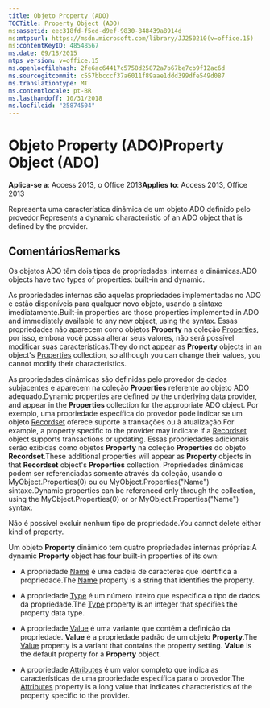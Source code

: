 ```yaml
---
title: Objeto Property (ADO)
TOCTitle: Property Object (ADO)
ms:assetid: eec318fd-f5ed-d9ef-9830-848439a8914d
ms:mtpsurl: https://msdn.microsoft.com/library/JJ250210(v=office.15)
ms:contentKeyID: 48548567
ms.date: 09/18/2015
mtps_version: v=office.15
ms.openlocfilehash: 2fe6ac64417c5758d25872a7b67be7cb9f12ac6d
ms.sourcegitcommit: c557bbcccf37a6011f89aae1ddd399dfe549d087
ms.translationtype: MT
ms.contentlocale: pt-BR
ms.lasthandoff: 10/31/2018
ms.locfileid: "25874504"
---
```

# <a name="property-object-ado"></a><span data-ttu-id="a1f7a-102">Objeto Property (ADO)</span><span class="sxs-lookup"><span data-stu-id="a1f7a-102">Property Object (ADO)</span></span>


<span data-ttu-id="a1f7a-103">**Aplica-se a**: Access 2013, o Office 2013</span><span class="sxs-lookup"><span data-stu-id="a1f7a-103">**Applies to**: Access 2013, Office 2013</span></span>

<span data-ttu-id="a1f7a-104">Representa uma característica dinâmica de um objeto ADO definido pelo provedor.</span><span class="sxs-lookup"><span data-stu-id="a1f7a-104">Represents a dynamic characteristic of an ADO object that is defined by the provider.</span></span>

## <a name="remarks"></a><span data-ttu-id="a1f7a-105">Comentários</span><span class="sxs-lookup"><span data-stu-id="a1f7a-105">Remarks</span></span>

<span data-ttu-id="a1f7a-106">Os objetos ADO têm dois tipos de propriedades: internas e dinâmicas.</span><span class="sxs-lookup"><span data-stu-id="a1f7a-106">ADO objects have two types of properties: built-in and dynamic.</span></span>

<span data-ttu-id="a1f7a-107">As propriedades internas são aquelas propriedades implementadas no ADO e estão disponíveis para qualquer novo objeto, usando a sintaxe imediatamente.</span><span class="sxs-lookup"><span data-stu-id="a1f7a-107">Built-in properties are those properties implemented in ADO and immediately available to any new object, using the syntax.</span></span> <span data-ttu-id="a1f7a-108">Essas propriedades não aparecem como objetos **Property** na coleção [Properties](properties-collection-ado.md), por isso, embora você possa alterar seus valores, não será possível modificar suas características.</span><span class="sxs-lookup"><span data-stu-id="a1f7a-108">They do not appear as **Property** objects in an object's [Properties](properties-collection-ado.md) collection, so although you can change their values, you cannot modify their characteristics.</span></span>

<span data-ttu-id="a1f7a-109">As propriedades dinâmicas são definidas pelo provedor de dados subjacentes e aparecem na coleção **Properties** referente ao objeto ADO adequado.</span><span class="sxs-lookup"><span data-stu-id="a1f7a-109">Dynamic properties are defined by the underlying data provider, and appear in the **Properties** collection for the appropriate ADO object.</span></span> <span data-ttu-id="a1f7a-110">Por exemplo, uma propriedade específica do provedor pode indicar se um objeto [Recordset](recordset-object-ado.md) oferece suporte a transações ou à atualização.</span><span class="sxs-lookup"><span data-stu-id="a1f7a-110">For example, a property specific to the provider may indicate if a [Recordset](recordset-object-ado.md) object supports transactions or updating.</span></span> <span data-ttu-id="a1f7a-111">Essas propriedades adicionais serão exibidas como objetos **Property** na coleção **Properties** do objeto **Recordset**.</span><span class="sxs-lookup"><span data-stu-id="a1f7a-111">These additional properties will appear as **Property** objects in that **Recordset** object's **Properties** collection.</span></span> <span data-ttu-id="a1f7a-112">Propriedades dinâmicas podem ser referenciadas somente através da coleção, usando o MyObject.Properties(0) ou ou MyObject.Properties("Name") sintaxe.</span><span class="sxs-lookup"><span data-stu-id="a1f7a-112">Dynamic properties can be referenced only through the collection, using the MyObject.Properties(0) or or MyObject.Properties("Name") syntax.</span></span>

<span data-ttu-id="a1f7a-113">Não é possível excluir nenhum tipo de propriedade.</span><span class="sxs-lookup"><span data-stu-id="a1f7a-113">You cannot delete either kind of property.</span></span>

<span data-ttu-id="a1f7a-114">Um objeto **Property** dinâmico tem quatro propriedades internas próprias:</span><span class="sxs-lookup"><span data-stu-id="a1f7a-114">A dynamic **Property** object has four built-in properties of its own:</span></span>

  - <span data-ttu-id="a1f7a-115">A propriedade [Name](name-property-ado.md) é uma cadeia de caracteres que identifica a propriedade.</span><span class="sxs-lookup"><span data-stu-id="a1f7a-115">The [Name](name-property-ado.md) property is a string that identifies the property.</span></span>

  - <span data-ttu-id="a1f7a-116">A propriedade [Type](type-property-ado.md) é um número inteiro que especifica o tipo de dados da propriedade.</span><span class="sxs-lookup"><span data-stu-id="a1f7a-116">The [Type](type-property-ado.md) property is an integer that specifies the property data type.</span></span>

  - <span data-ttu-id="a1f7a-p103">A propriedade [Value](value-property-ado.md) é uma variante que contém a definição da propriedade. **Value** é a propriedade padrão de um objeto **Property**.</span><span class="sxs-lookup"><span data-stu-id="a1f7a-p103">The [Value](value-property-ado.md) property is a variant that contains the property setting. **Value** is the default property for a **Property** object.</span></span>

  - <span data-ttu-id="a1f7a-119">A propriedade [Attributes](attributes-property-ado.md) é um valor completo que indica as características de uma propriedade específica para o provedor.</span><span class="sxs-lookup"><span data-stu-id="a1f7a-119">The [Attributes](attributes-property-ado.md) property is a long value that indicates characteristics of the property specific to the provider.</span></span>

